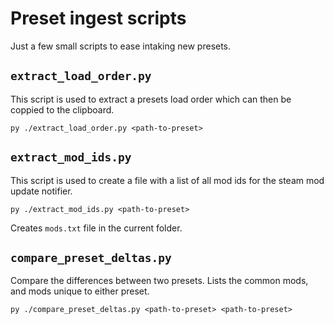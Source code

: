 # Preset ingest scripts

Just a few small scripts to ease intaking new presets.

## `extract_load_order.py`

This script is used to extract a presets load order which can then be coppied to the clipboard.

```
py ./extract_load_order.py <path-to-preset>
```

## `extract_mod_ids.py`

This script is used to create a file with a list of all mod ids for the steam mod update notifier.

```
py ./extract_mod_ids.py <path-to-preset>
```

Creates `mods.txt` file in the current folder.

## `compare_preset_deltas.py`

Compare the differences between two presets. Lists the common mods, and mods unique to either preset.

```
py ./compare_preset_deltas.py <path-to-preset> <path-to-preset>
```
